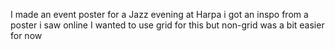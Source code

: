 I made an event poster for a Jazz evening at Harpa
i got an inspo from a poster i saw online
I wanted to use grid for this but non-grid was a bit easier for now
